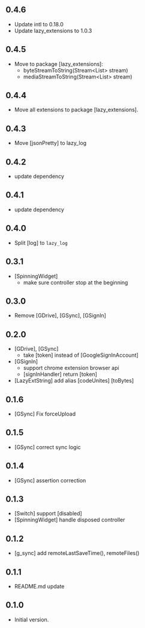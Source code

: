 ## 0.4.6
- Update intl to 0.18.0
- Update lazy_extensions to 1.0.3
## 0.4.5
- Move to package [lazy_extensions]:
  - byteStreamToString(Stream<List<int>> stream)
  - mediaStreamToString(Stream<List<int>> stream)
## 0.4.4
- Move all extensions to package [lazy_extensions].
## 0.4.3
- Move [jsonPretty] to lazy_log
## 0.4.2
- update dependency
## 0.4.1
- update dependency
## 0.4.0
- Split [log] to `lazy_log`
## 0.3.1
- [SpinningWidget]
  - make sure controller stop at the beginning
## 0.3.0
- Remove [GDrive], [GSync], [GSignIn]
## 0.2.0
- [GDrive], [GSync]
  - take [token] instead of [GoogleSignInAccount]
- [GSignIn]
  - support chrome extension browser api
  - [signInHandler] return [token]
- [LazyExtString] add alias [codeUnites] [toBytes]
## 0.1.6
- [GSync] Fix forceUpload
## 0.1.5
- [GSync] correct sync logic
## 0.1.4
- [GSync] assertion correction
## 0.1.3
- [Switch] support [disabled]
- [SpinningWidget] handle disposed controller
## 0.1.2
- [g_sync] add remoteLastSaveTime(), remoteFiles()
## 0.1.1
- README.md update
## 0.1.0
- Initial version.
